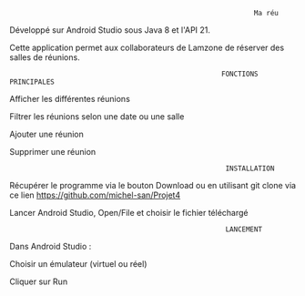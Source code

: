 
                                                                Ma réu
                                                                  
                                                                  
                                                                  
Développé sur Android Studio sous Java 8 et l'API 21.

Cette application permet aux collaborateurs de Lamzone de réserver des salles de réunions.



                                                        FONCTIONS PRINCIPALES
                                                        
                                
Afficher les différentes réunions

Filtrer les réunions selon une date ou une salle

Ajouter une réunion

Supprimer une réunion


                                                
                                                         INSTALLATION
                                                         
                                                         
Récupérer le programme via le bouton Download ou en utilisant git clone via ce lien https://github.com/michel-san/Projet4

Lancer Android Studio, Open/File et choisir le fichier téléchargé



                                                         LANCEMENT
                                                         
                                                         
Dans Android Studio :

Choisir un émulateur (virtuel ou réel)

Cliquer sur Run
